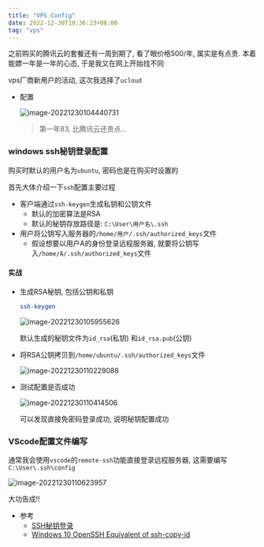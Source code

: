 ```yaml
---
title: "VPS Config"
date: 2022-12-30T10:36:23+08:00
tag: "vps"
---
```


之前购买的腾讯云的套餐还有一周到期了, 看了眼价格500/年, 属实是有点贵. 本着能嫖一年是一年的心态, 于是我又在网上开始找不同

vps厂商新用户的活动, 这次我选择了`ucloud`

- 配置

  ![image-20221230104440731](/image-20221230104440731-1672382812042-5.png)

  > 第一年83, 比腾讯云还贵点...





### windows ssh秘钥登录配置

购买时默认的用户名为`ubuntu`, 密码也是在购买时设置的



首先大体介绍一下`ssh`配置主要过程

- 客户端通过`ssh-keygen`生成私钥和公钥文件
  - 默认的加密算法是RSA
  - 默认的秘钥存放路径是: `C:\User\用户名\.ssh`
- 用户将公钥写入服务器的`/home/用户/.ssh/authorized_keys`文件
  - 假设想要以用户A的身份登录远程服务器, 就要将公钥写入`/home/A/.ssh/authorized_keys`文件



#### 实战

- 生成RSA秘钥, 包括公钥和私钥

  ```sh
  ssh-keygen 
  ```

  ![image-20221230105955626](/image-20221230105955626-1672382804439-3.png)

  默认生成的秘钥文件为`id_rsa`(私钥) 和`id_rsa.pub`(公钥)

- 将RSA公钥拷贝到`/home/ubuntu/.ssh/authorized_keys`文件

  ![image-20221230110229088](/image-20221230110229088.png)

- 测试配置是否成功

  ![image-20221230110414506](/image-20221230110414506-1672382791570-1.png)

  可以发现直接免密码登录成功, 说明秘钥配置成功



### VScode配置文件编写

通常我会使用`vscode`的`remote-ssh`功能直接登录远程服务器, 这需要编写`C:\User\.ssh\config`

![image-20221230110623957](/image-20221230110623957.png)





大功告成!!





- 参考
  - [SSH秘钥登录](https://wangdoc.com/ssh/key)
  - [Windows 10 OpenSSH Equivalent of ssh-copy-id](https://chrisjhart.com/Windows-10-ssh-copy-id/)

